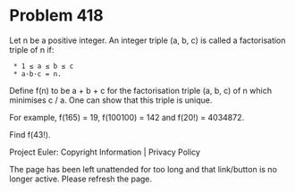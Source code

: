 #   Problem 418

   Let n be a positive integer. An integer triple (a, b, c) is called a
   factorisation triple of n if:

     * 1 ≤ a ≤ b ≤ c
     * a·b·c = n.

   Define f(n) to be a + b + c for the factorisation triple (a, b, c) of n
   which minimises c / a. One can show that this triple is unique.

   For example, f(165) = 19, f(100100) = 142 and f(20!) = 4034872.

   Find f(43!).

   Project Euler: Copyright Information | Privacy Policy

   The page has been left unattended for too long and that link/button is no
   longer active. Please refresh the page.
